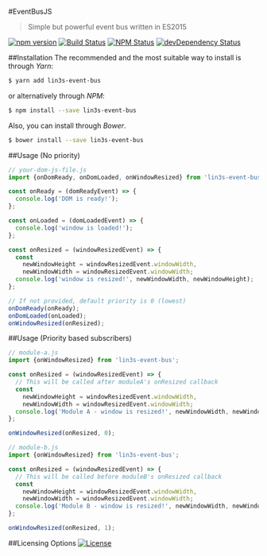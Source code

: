 #EventBusJS
> Simple but powerful event bus written in ES2015

[![npm version](https://img.shields.io/npm/v/lin3s-event-bus.svg?style=flat-square)](https://www.npmjs.com/package/lin3s-event-bus)
[![Build Status](http://img.shields.io/travis/LIN3S/EventBusJS/master.svg?style=flat-square)](https://travis-ci.org/LIN3S/EventBusJS)
[![NPM Status](http://img.shields.io/npm/dm/lin3s-event-bus.svg?style=flat-square)](https://www.npmjs.org/package/lin3s-event-bus)
[![devDependency Status](https://img.shields.io/david/LIN3S/EventBusJS.svg?style=flat-square)](https://david-dm.org/LIN3S/EventBusJS#info=dependencies)

##Installation
The recommended and the most suitable way to install is through *Yarn*:
```bash
$ yarn add lin3s-event-bus
```
or alternatively through *NPM*:
```bash
$ npm install --save lin3s-event-bus
```
Also, you can install through *Bower*.
```bash
$ bower install --save lin3s-event-bus
```

##Usage (No priority)
```js
// your-dom-js-file.js
import {onDomReady, onDomLoaded, onWindowResized} from 'lin3s-event-bus';

const onReady = (domReadyEvent) => {
  console.log('DOM is ready!');
};

const onLoaded = (domLoadedEvent) => {
  console.log('window is loaded!');
};

const onResized = (windowResizedEvent) => {
  const
    newWindowHeight = windowResizedEvent.windowWidth,
    newWindowWidth = windowResizedEvent.windowWidth;
  console.log('window is resized!', newWindowWidth, newWindowHeight);
};

// If not provided, default priority is 0 (lowest)
onDomReady(onReady);
onDomLoaded(onLoaded);
onWindowResized(onResized);
```

##Usage (Priority based subscribers)
```js
// module-a.js
import {onWindowResized} from 'lin3s-event-bus';

const onResized = (windowResizedEvent) => {
  // This will be called after moduleA's onResized callback
  const
    newWindowHeight = windowResizedEvent.windowWidth,
    newWindowWidth = windowResizedEvent.windowWidth;
  console.log('Module A - window is resized!', newWindowWidth, newWindowHeight);
};

onWindowResized(onResized, 0);

// module-b.js
import {onWindowResized} from 'lin3s-event-bus';

const onResized = (windowResizedEvent) => {
  // This will be called before moduleB's onResized callback
  const
    newWindowHeight = windowResizedEvent.windowWidth,
    newWindowWidth = windowResizedEvent.windowWidth;
  console.log('Module B - window is resized!', newWindowWidth, newWindowHeight);
};

onWindowResized(onResized, 1);
```

##Licensing Options
[![License](https://img.shields.io/badge/License-MIT-yellowgreen.svg?style=flat-square)](https://github.com/LIN3S/EventBusJS/blob/master/LICENSE)
